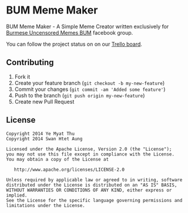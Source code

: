 BUM Meme Maker
========
BUM Meme Maker - A Simple Meme Creator written exclusively for [Burmese Uncensored Memes BUM](https://www.facebook.com/groups/BUMgroup/1478685952413529/) facebook group.

You can follow the project status on on our [Trello board](https://trello.com/b/K2coCCak/bumc).


Contributing
------------

 1. Fork it
 2. Create your feature branch (`git checkout -b my-new-feature`)
 3. Commit your changes (`git commit -am 'Added some feature'`)
 4. Push to the branch (`git push origin my-new-feature`)
 5. Create new Pull Request
 
 License
--------

    Copyright 2014 Ye Myat Thu
    Copyright 2014 Swan Htet Aung

    Licensed under the Apache License, Version 2.0 (the "License");
    you may not use this file except in compliance with the License.
    You may obtain a copy of the License at

       http://www.apache.org/licenses/LICENSE-2.0

    Unless required by applicable law or agreed to in writing, software
    distributed under the License is distributed on an "AS IS" BASIS,
    WITHOUT WARRANTIES OR CONDITIONS OF ANY KIND, either express or implied.
    See the License for the specific language governing permissions and
    limitations under the License.
